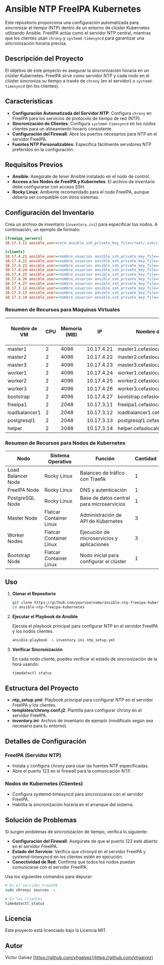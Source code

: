 # Ansible NTP FreeIPA Kubernetes

Este repositorio proporciona una configuración automatizada para sincronizar el tiempo (NTP) dentro de un entorno de clúster Kubernetes utilizando Ansible. FreeIPA actúa como el servidor NTP central, mientras que los clientes usan `chrony` y `systemd-timesyncd` para garantizar una sincronización horaria precisa.

## Descripción del Proyecto

El objetivo de este proyecto es asegurar la sincronización horaria en un clúster Kubernetes. FreeIPA sirve como servidor NTP y cada nodo en el clúster sincroniza su tiempo a través de `chrony` (en el servidor) o `systemd-timesyncd` (en los clientes).

## Características

- **Configuración Automatizada del Servidor NTP**: Configura `chrony` en FreeIPA para los servicios de protocolo de tiempo de red (NTP).
- **Sincronización de Clientes**: Configura `systemd-timesyncd` en los nodos clientes para un alineamiento horario consistente.
- **Configuración del Firewall**: Abre los puertos necesarios para NTP en el servidor FreeIPA.
- **Fuentes NTP Personalizables**: Especifica fácilmente servidores NTP preferidos en la configuración.

## Requisitos Previos

- **Ansible**: Asegúrate de tener Ansible instalado en el nodo de control.
- **Acceso a los Nodos de FreeIPA y Kubernetes**: El archivo de inventario debe configurarse con acceso SSH.
- **Rocky Linux**: Ambiente recomendado para el nodo FreeIPA, aunque debería ser compatible con otros sistemas.

## Configuración del Inventario

Crea un archivo de inventario (`inventory.ini`) para especificar tus nodos. A continuación, un ejemplo de formato:

```ini
[freeipa_servers]
10.17.3.11 ansible_user=core ansible_ssh_private_key_file=/root/.ssh/cluster_openshift/key_cluster_openshift/id_rsa_key_cluster_openshift ansible_port=22

[clients]
10.17.4.21 ansible_user=<nombre_usuario> ansible_ssh_private_key_file=<ruta_clave_ssh>
10.17.4.22 ansible_user=<nombre_usuario> ansible_ssh_private_key_file=<ruta_clave_ssh>
10.17.4.23 ansible_user=<nombre_usuario> ansible_ssh_private_key_file=<ruta_clave_ssh>
10.17.4.24 ansible_user=<nombre_usuario> ansible_ssh_private_key_file=<ruta_clave_ssh>
10.17.4.25 ansible_user=<nombre_usuario> ansible_ssh_private_key_file=<ruta_clave_ssh>
10.17.4.26 ansible_user=<nombre_usuario> ansible_ssh_private_key_file=<ruta_clave_ssh>
10.17.4.27 ansible_user=<nombre_usuario> ansible_ssh_private_key_file=<ruta_clave_ssh>
10.17.3.12 ansible_user=<nombre_usuario> ansible_ssh_private_key_file=<ruta_clave_ssh>
10.17.3.13 ansible_user=<nombre_usuario> ansible_ssh_private_key_file=<ruta_clave_ssh>
10.17.3.14 ansible_user=<nombre_usuario> ansible_ssh_private_key_file=<ruta_clave_ssh>
```

### Resumen de Recursos para Máquinas Virtuales

| Nombre de VM      | CPU | Memoria (MB) | IP           | Nombre de Dominio                 | Tamaño de Disco (GB) | Hostname     |
|------------------|-----|--------------|--------------|-----------------------------------|----------------------|--------------|
| master1          | 2   | 4096         | 10.17.4.21   | master1.cefaslocalserver.com      | 50                   | master1      |
| master2          | 2   | 4096         | 10.17.4.22   | master2.cefaslocalserver.com      | 50                   | master2      |
| master3          | 2   | 4096         | 10.17.4.23   | master3.cefaslocalserver.com      | 50                   | master3      |
| worker1          | 2   | 4096         | 10.17.4.24   | worker1.cefaslocalserver.com      | 50                   | worker1      |
| worker2          | 2   | 4096         | 10.17.4.25   | worker2.cefaslocalserver.com      | 50                   | worker2      |
| worker3          | 2   | 4096         | 10.17.4.26   | worker3.cefaslocalserver.com      | 50                   | worker3      |
| bootstrap        | 2   | 4096         | 10.17.4.27   | bootstrap.cefaslocalserver.com    | 50                   | bootstrap    |
| freeipa1         | 2   | 2048         | 10.17.3.11   | freeipa1.cefaslocalserver.com     | 32                   | freeipa1     |
| loadbalancer1    | 2   | 2048         | 10.17.3.12   | loadbalancer1.cefaslocalserver.com | 32                  | loadbalancer1|
| postgresql1      | 2   | 2048         | 10.17.3.13   | postgresql1.cefaslocalserver.com  | 32                   | postgresql1  |
| helper           | 2   | 2048         | 10.17.3.14   | helper.cefaslocalserver.com       | 32                   | helper_node  |

### Resumen de Recursos para Nodos de Kubernetes

| Nodo               | Sistema Operativo       | Función                                    | Cantidad |
| ------------------ | ----------------------- | ------------------------------------------ | -------- |
| Load Balancer Node | Rocky Linux             | Balanceo de tráfico con Traefik            | 1        |
| FreeIPA Node       | Rocky Linux             | DNS y autenticación                        | 1        |
| PostgreSQL Node    | Rocky Linux             | Base de datos central para microservicios  | 1        |
| Master Node        | Flatcar Container Linux | Administración de API de Kubernetes        | 3        |
| Worker Nodes       | Flatcar Container Linux | Ejecución de microservicios y aplicaciones | 3        |
| Bootstrap Node     | Flatcar Container Linux | Nodo inicial para configurar el clúster    | 1        |


## Uso

1. **Clonar el Repositorio**

   ```bash
   git clone https://github.com/yourusername/ansible-ntp-freeipa-kubernetes.git
   cd ansible-ntp-freeipa-kubernetes
   ```

2. **Ejecutar el Playbook de Ansible**

   Ejecuta el playbook principal para configurar NTP en el servidor FreeIPA y los nodos clientes.

   ```bash
   ansible-playbook -i inventory.ini ntp_setup.yml
   ```

3. **Verificar Sincronización**

   En cada nodo cliente, puedes verificar el estado de sincronización de la hora usando:

   ```bash
   timedatectl status
   ```

## Estructura del Proyecto

- **ntp_setup.yml**: Playbook principal para configurar NTP en el servidor FreeIPA y los clientes.
- **templates/chrony.conf.j2**: Plantilla para configurar chrony en el servidor FreeIPA.
- **inventory.ini**: Archivo de inventario de ejemplo (modifícalo según sea necesario para tu entorno).

## Detalles de Configuración

### FreeIPA (Servidor NTP)

- Instala y configura chrony para usar las fuentes NTP especificadas.
- Abre el puerto 123 en el firewall para la comunicación NTP.

### Nodos de Kubernetes (Clientes)

- Configura systemd-timesyncd para sincronizarse con el servidor FreeIPA.
- Habilita la sincronización horaria en el arranque del sistema.

## Solución de Problemas

Si surgen problemas de sincronización de tiempo, verifica lo siguiente:

- **Configuración del Firewall**: Asegúrate de que el puerto 123 esté abierto en el servidor FreeIPA.
- **Estado del Servicio**: Verifica que chronyd en el servidor FreeIPA y systemd-timesyncd en los clientes estén en ejecución.
- **Conectividad de Red**: Confirma que todos los nodos puedan comunicarse con el servidor FreeIPA.

Usa los siguientes comandos para depurar:

```bash
# En el servidor FreeIPA
sudo chronyc sources -v

# En los clientes
timedatectl status
```




## Licencia

Este proyecto está licenciado bajo la Licencia MIT.

## Autor

Victor Galvez [https://github.com/vhgalvez](https://github.com/vhgalvez)
